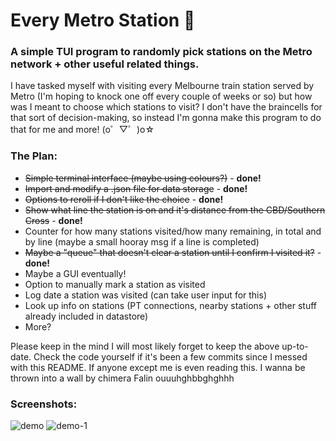 # Every Metro Station 🚉
### A simple TUI program to randomly pick stations on the Metro network + other useful related things.

I have tasked myself with visiting every Melbourne train station served by Metro (I'm hoping to knock one off every couple of weeks or so) but how was I meant to choose which stations to visit? I don't have the braincells for that sort of decision-making, so instead I'm gonna make this program to do that for me and more! (o゜▽゜)o☆

### The Plan:
- ~~Simple terminal interface (maybe using colours?)~~ - **done!**
- ~~Import and modify a .json file for data storage~~ - **done!**
- ~~Options to reroll if I don't like the choice~~ - **done!**
- ~~Show what line the station is on and it's distance from the CBD/Southern Cross~~ - **done!**
- Counter for how many stations visited/how many remaining, in total and by line (maybe a small hooray msg if a line is completed)
- ~~Maybe a "queue" that doesn't clear a station until I confirm I visited it?~~ - **done!**
- Maybe a GUI eventually!
- Option to manually mark a station as visited
- Log date a station was visited (can take user input for this)
- Look up info on stations (PT connections, nearby stations + other stuff already included in datastore)
- More?

Please keep in the mind I will most likely forget to keep the above up-to-date. Check the code yourself if it's been a few commits since I messed with this README. If anyone except me is even reading this. I wanna be thrown into a wall by chimera Falin ouuuhghbbghghhh

### Screenshots:
![demo](https://github.com/mudkipscience/snek/assets/37792540/b792ca3b-2f0d-4eef-b23f-4188416d3c05)
![demo-1](https://github.com/mudkipscience/snek/assets/37792540/e33927d2-c251-42bc-b3dc-26e4efef8642)
